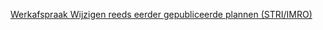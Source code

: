 [Werkafspraak Wijzigen reeds eerder gepubliceerde plannen (STRI/IMRO)](https://geonovum.github.io/ROST/waSTRIIMRO/)
